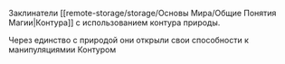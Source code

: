 Заклинатели [[remote-storage/storage/Основы Мира/Общие Понятия Магии|Контура]] с использованием контура природы.

Через единство с природой они открыли свои способности к манипуляциямии Контуром